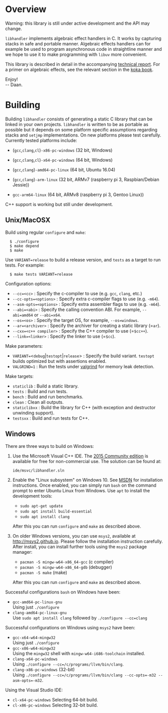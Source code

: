 <!--madoko
Title         : Libhandler
Author        : Daan Leijen
Logo          : True 
code {
  background-color: #EEE;
}
[TITLE]
-->

# Overview 

Warning: this library is still under active development and the 
API may change.

`libhandler` implements algebraic effect handlers in C. It works by
capturing stacks in safe and portable manner. Algebraic effects 
handlers can for example be used to program asynchronous code in 
straightline manner and we hope to use it to make programming with
`libuv` more convenient.

This library is described in detail in the accompanying [technical
report][tr]. For a primer on algebraic effects, see the 
relevant section in the [koka book]. 

Enjoy!\
-- Daan.

[tr]: https://www.microsoft.com/en-us/research/publication/implementing-algebraic-effects-c
[koka book]: https://bit.do/kokabook


# Building

Building `libhandler` consists of generating a static C library that
can be linked in your own projects. `libhandler` is written to be 
as portable as possible but it depends on some platform specific
assumptions regarding stacks and `setjmp` implementations. On new
platforms please test carefully. Currently tested platforms include:

- (`gcc`,`clang`,`cl`)`-x86-pc-windows`  (32 bit, Windows)
- (`gcc`,`clang`,`cl`)`-x64-pc-windows`  (64 bit, Windows)
- (`gcc`,`clang`)`-amd64-pc-linux`       (64 bit, Ubuntu 16.04)

- (`gcc`,`clang`)`-arm-linux` (32 bit, ARMv7 (raspberry pi 3, Raspbian/Debian Jessie))
- `gcc-arm64-linux`           (64 bit, ARMv8 (raspberry pi 3, Gentoo Linux))


C++ support is working but still under development.


## Unix/MacOSX

Build using regular `configure` and `make`:
```
  $ ./configure
  $ make depend
  $ make
```
Use `VARIANT=release` to build a release version, and `tests`
as a target to run tests. For example:
```
  $ make tests VARIANT=release
```

Configuration options:

* `--cc=<cc>`
  : Specify the c-compiler to use (e.g. `gcc`, `clang`, etc.)
* `--cc-opts=<options>`
  : Specify extra c-compiler flags to use (e.g. `-m64`).
* `--asm-opts=<options>`
  : Specify extra assembler flags to use (e.g. `-m64`).
* `--abi=<abi>`
  : Specify the calling convention ABI. For example, `--abi=amd64` or `--abi=x64`.
* `--os=<os>`
  : Specify the target OS, for example, `--os=windows`.
* `--ar=<archiver>`
  : Specify the archiver for creating a static library (=`ar`).
* `--cxx=<c++ compiler>`
  : Specify the C++ compiler to use (=`$cc++`).
* `--link=<linker>`
  : Specify the linker to use (=`$cc`).

Make parameters:

* `VARIANT=`<`debug`|`testopt`|`release`>
  : Specify the build variant. `testopt` builds optimized but with assertions enabled.
* `VALGRIND=1`
  : Run the tests under [valgrind] for memory leak detection.

Make targets:

* `staticlib`
  : Build a static library.
* `tests`
  : Build and run tests.
* `bench`
  : Build and run benchmarks.
* `clean`
  : Clean all outputs.
* `staticlibxx`
  : Build the library for C++ (with exception and destructor unwinding support).
* `testsxx`
  : Build and run tests for C++.


## Windows

There are three ways to build on Windows:

1. Use the Microsoft Visual C++ IDE. The [2015 Community edition][msvc]
   is available for free for non-commercial use.
   The solution can be found at:
   ```
   ide/msvc/libhandler.sln
   ```

2. Enable the "Linux subsystem" on Windows 10. See [MSDN][winlinux]
   for installation instructions. Once enabled, you can simply
   run `bash` on the command prompt to enter Ubuntu Linux from Windows.
   Use `apt` to install the development tools:
   - `sudo apt-get update`
   - `sudo apt install build-essential`
   - `sudo apt install clang`
   
   After this you can run `configure` and `make` as described above.

3. On older Windows versions, you can use `msys2`, 
   available at <http://msys2.github.io>. Please follow the
   installation instruction carefully. After install, you can install 
   further tools using the `msys2` package manager:
   - `pacman -S mingw-w64-x86_64-gcc` (c compiler)
   - `pacman -S mingw-w64-x86_64-gdb` (debugger)
   - `pacman -S make` (make)
   
   After this you can run `configure` and `make` as described above.

Successful configurations `bash` on Windows have been:

- `gcc-amd64-pc-linux-gnu`\
  Using just `./configure`
- `clang-amd64-pc-linux-gnu`\
  Use `sudo apt install clang` followed by `./configure --cc=clang`

Successful configurations on Windows using `msys2` have been:

- `gcc-x64-w64-mingw32`\
   Using just `./configure`
- `gcc-x86-w64-mingw32`\
   Using the `mingw32` shell with `mingw-w64-i686-toolchain` installed.   
- `clang-x64-pc-windows`\
   Using `./configure --cc=/c/programs/llvm/bin/clang`.
- `clang-x86-pc-windows`  (32-bit)\
   Using `./configure --cc=/c/programs/llvm/bin/clang --cc-opts=-m32 --asm-opts=-m32`.

Using the Visual Studio IDE:

- `cl-x64-pc-windows`
   Selecting 64-bit build.
- `cl-x86-pc-windows`
   Selecting 32-bit build.

[msvc]:     https://www.microsoft.com/en-us/download/details.aspx?id=48146
[winlinux]: https://msdn.microsoft.com/en-us/commandline/wsl/install_guide
[valgrind]: http://valgrind.org